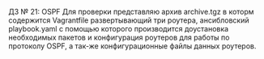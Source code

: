 ДЗ № 21: OSPF
Для проверки представляю архив archive.tgz в которм содержится Vagrantfile развертывающий три роутера, ансибловский playbook.yaml с помощью которого производится доустановка необходимых пакетов и конфигурация роутеров для работы по протоколу OSPF, а так-же конфигурационные файлы данных роутеров.
